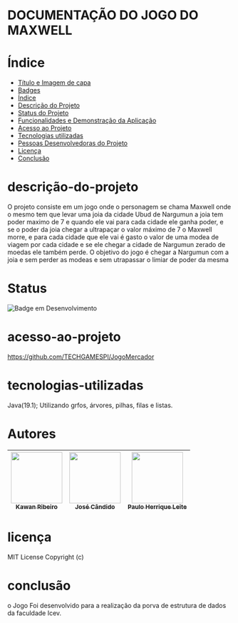# DOCUMENTAÇÃO DO JOGO DO MAXWELL



# Índice 

* [Título e Imagem de capa](#Título-e-Imagem-de-capa)
* [Badges](#badges)
* [Índice](#índice)
* [Descrição do Projeto](#descrição-do-projeto)
* [Status do Projeto](#status)
* [Funcionalidades e Demonstração da Aplicação](#funcionalidades-e-demonstração-da-aplicação)
* [Acesso ao Projeto](#acesso-ao-projeto)
* [Tecnologias utilizadas](#tecnologias-utilizadas)
* [Pessoas Desenvolvedoras do Projeto](#Autores)
* [Licença](#licença)
* [Conclusão](#conclusão)

# descrição-do-projeto
O projeto consiste em um jogo onde o personagem se chama Maxwell onde o mesmo tem que levar uma joia da cidade Ubud de Nargumun 
a joia tem poder maximo de 7 e quando ele vai para cada cidade ele ganha poder, e se o poder da joia chegar a ultrapaçar o valor
máximo de 7 o Maxwell morre, e para cada cidade que ele vai é gasto o valor de uma modea de viagem por cada cidade e se ele chegar 
a cidade de Nargumun zerado de moedas ele também perde. O objetivo do jogo é chegar a Nargumun com a joia e sem perder as modeas e
sem utrapassar o limiar de poder da mesma


 
# Status
![Badge em Desenvolvimento](http://img.shields.io/static/v1?label=STATUS&message=EM%20DESENVOLVIMENTO&color=GREEN&style=for-the-badge)

# acesso-ao-projeto
https://github.com/TECHGAMESPI/JogoMercador

# tecnologias-utilizadas
Java(19.1);
Utilizando grfos, árvores, pilhas, filas e listas.

# Autores

| [<img src="https://cdn.discordapp.com/attachments/854391678549622786/1121178281241223178/kuc0zk.jpeg" width=115><br><sub>Kawan Ribeiro</sub>](https://github.com/camilafernanda) |  [<img src="https://avatars.githubusercontent.com/u/114101679?v=4" width=115><br><sub>José Cândido</sub>](https://github.com/TECHGAMESPI) |  [<img src="" width=115><br><sub>Paulo Herrique Leite</sub>](https://github.com/alexfelipe) |
| :---: | :---: | :---: |
# licença
MIT License Copyright (c)

# conclusão
o Jogo Foi desenvolvido para a realização da porva de estrutura de dados da faculdade Icev.
